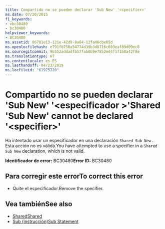 ```yaml
---
title: Compartido no se pueden declarar 'Sub New' '<specifier>'
ms.date: 07/20/2015
f1_keywords:
- vbc30480
- bc30480
helpviewer_keywords:
- BC30480
ms.assetid: 06781e13-121e-42d9-8a84-12fa46cbe05d
ms.openlocfilehash: e791f0750a54774d39b3d8716c603eaf89d09ec8
ms.sourcegitcommit: 9b552addadfb57fab0b9e7852ed4f1f1b8a42f8e
ms.translationtype: HT
ms.contentlocale: es-ES
ms.lasthandoff: 04/23/2019
ms.locfileid: "61975720"
---
```

# <a name="shared-sub-new-cannot-be-declared-specifier"></a><span data-ttu-id="cf4f2-102">Compartido no se pueden declarar 'Sub New' '\<especificador >'</span><span class="sxs-lookup"><span data-stu-id="cf4f2-102">Shared 'Sub New' cannot be declared '\<specifier>'</span></span>
<span data-ttu-id="cf4f2-103">Ha intentado usar un especificador en una declaración `Shared Sub New` . Esta acción no es válida.</span><span class="sxs-lookup"><span data-stu-id="cf4f2-103">You have attempted to use a specifier in a `Shared Sub New` declaration, which is not valid.</span></span>  
  
 <span data-ttu-id="cf4f2-104">**Identificador de error:** BC30480</span><span class="sxs-lookup"><span data-stu-id="cf4f2-104">**Error ID:** BC30480</span></span>  
  
## <a name="to-correct-this-error"></a><span data-ttu-id="cf4f2-105">Para corregir este error</span><span class="sxs-lookup"><span data-stu-id="cf4f2-105">To correct this error</span></span>  
  
- <span data-ttu-id="cf4f2-106">Quite el especificador.</span><span class="sxs-lookup"><span data-stu-id="cf4f2-106">Remove the specifier.</span></span>  
  
## <a name="see-also"></a><span data-ttu-id="cf4f2-107">Vea también</span><span class="sxs-lookup"><span data-stu-id="cf4f2-107">See also</span></span>

- [<span data-ttu-id="cf4f2-108">Shared</span><span class="sxs-lookup"><span data-stu-id="cf4f2-108">Shared</span></span>](../../visual-basic/language-reference/modifiers/shared.md)
- [<span data-ttu-id="cf4f2-109">Sub (instrucción)</span><span class="sxs-lookup"><span data-stu-id="cf4f2-109">Sub Statement</span></span>](../../visual-basic/language-reference/statements/sub-statement.md)
